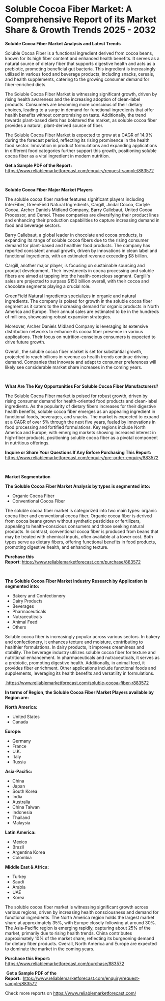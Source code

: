 <p><h1>Soluble Cocoa Fiber Market: A Comprehensive Report of its Market Share & Growth Trends 2025 - 2032</h1></p><p><strong>Soluble Cocoa Fiber Market Analysis and Latest Trends</strong></p>
<p><p>Soluble Cocoa Fiber is a functional ingredient derived from cocoa beans, known for its high fiber content and enhanced health benefits. It serves as a natural source of dietary fiber that supports digestive health and acts as a prebiotic, promoting beneficial gut bacteria. This ingredient is increasingly utilized in various food and beverage products, including snacks, cereals, and health supplements, catering to the growing consumer demand for fiber-enriched diets.</p><p>The Soluble Cocoa Fiber Market is witnessing significant growth, driven by rising health awareness and the increasing adoption of clean-label products. Consumers are becoming more conscious of their dietary choices, leading to a surge in demand for functional ingredients that offer health benefits without compromising on taste. Additionally, the trend towards plant-based diets has bolstered the market, as soluble cocoa fiber provides a natural, plant-derived source of fiber.</p><p>The Soluble Cocoa Fiber Market is expected to grow at a CAGR of 14.9% during the forecast period, reflecting its rising prominence in the health food sector. Innovation in product formulations and expanding applications in different food categories further support this growth, positioning soluble cocoa fiber as a vital ingredient in modern nutrition.</p></p>
<p><strong>Get a Sample PDF of the Report:&nbsp;</strong> <a href="https://www.reliablemarketforecast.com/enquiry/request-sample/883572?utm_campaign=2193&utm_medium=2&utm_source=Github&utm_content=ia&utm_term=01022025&utm_id=soluble-cocoa-fiber">https://www.reliablemarketforecast.com/enquiry/request-sample/883572</a></p>
<p>&nbsp;</p>
<p><strong>Soluble Cocoa Fiber Major Market Players</strong></p>
<p><p>The soluble cocoa fiber market features significant players including InterFiber, GreenField Natural Ingredients, Cargill, Jindal Cocoa, Carlyle Cocoa, Archer Daniels Midland Company, Barry Callebaut, United Cocoa Processor, and Cemoi. These companies are diversifying their product lines and enhancing their production capabilities to capture increasing demand in food and beverage sectors.</p><p>Barry Callebaut, a global leader in chocolate and cocoa products, is expanding its range of soluble cocoa fibers due to the rising consumer demand for plant-based and healthier food products. The company has reported consistent annual growth, driven by innovations in clean label and functional ingredients, with an estimated revenue exceeding $8 billion.</p><p>Cargill, another major player, is focusing on sustainable sourcing and product development. Their investments in cocoa processing and soluble fibers are aimed at tapping into the health-conscious segment. Cargill's sales are projected to surpass $150 billion overall, with their cocoa and chocolate segments playing a crucial role.</p><p>GreenField Natural Ingredients specializes in organic and natural ingredients. The company is poised for growth in the soluble cocoa fiber segment as it caters to the increasing demand for organic products in North America and Europe. Their annual sales are estimated to be in the hundreds of millions, showcasing robust expansion strategies.</p><p>Moreover, Archer Daniels Midland Company is leveraging its extensive distribution networks to enhance its cocoa fiber presence in various applications. Their focus on nutrition-conscious consumers is expected to drive future growth.</p><p>Overall, the soluble cocoa fiber market is set for substantial growth, projected to reach billions in revenue as health trends continue driving demand. Companies that innovate and adapt to consumer preferences will likely see considerable market share increases in the coming years.</p></p>
<p>&nbsp;</p>
<p><strong>What Are The Key Opportunities For Soluble Cocoa Fiber Manufacturers?</strong></p>
<p><p>The Soluble Cocoa Fiber market is poised for robust growth, driven by rising consumer demand for health-oriented food products and clean-label ingredients. As the popularity of dietary fibers increases for their digestive health benefits, soluble cocoa fiber emerges as an appealing ingredient in functional foods, beverages, and snacks. The market is expected to expand at a CAGR of over 5% through the next five years, fueled by innovations in food processing and fortified formulations. Key regions include North America and Europe, with emerging markets showing increased interest in high-fiber products, positioning soluble cocoa fiber as a pivotal component in nutritious offerings.</p></p>
<p><strong>Inquire or Share Your Questions If Any Before Purchasing This Report:</strong> <a href="https://www.reliablemarketforecast.com/enquiry/pre-order-enquiry/883572?utm_campaign=2193&utm_medium=2&utm_source=Github&utm_content=ia&utm_term=01022025&utm_id=soluble-cocoa-fiber">https://www.reliablemarketforecast.com/enquiry/pre-order-enquiry/883572</a></p>
<p>&nbsp;</p>
<p><strong>Market Segmentation</strong></p>
<p><strong>The Soluble Cocoa Fiber Market Analysis by types is segmented into:</strong></p>
<p><ul><li>Organic Cocoa Fiber</li><li>Conventional Cocoa Fiber</li></ul></p>
<p><p>The soluble cocoa fiber market is categorized into two main types: organic cocoa fiber and conventional cocoa fiber. Organic cocoa fiber is derived from cocoa beans grown without synthetic pesticides or fertilizers, appealing to health-conscious consumers and those seeking natural products. In contrast, conventional cocoa fiber is produced from beans that may be treated with chemical inputs, often available at a lower cost. Both types serve as dietary fibers, offering functional benefits in food products, promoting digestive health, and enhancing texture.</p></p>
<p><strong>Purchase this Report:&nbsp;</strong><a href="https://www.reliablemarketforecast.com/purchase/883572?utm_campaign=2193&utm_medium=2&utm_source=Github&utm_content=ia&utm_term=01022025&utm_id=soluble-cocoa-fiber">https://www.reliablemarketforecast.com/purchase/883572</a></p>
<p>&nbsp;</p>
<p><strong>The Soluble Cocoa Fiber Market Industry Research by Application is segmented into:</strong></p>
<p><ul><li>Bakery and Confectionery</li><li>Dairy Products</li><li>Beverages</li><li>Pharmaceuticals</li><li>Nutraceuticals</li><li>Animal Feed</li><li>Others</li></ul></p>
<p><p>Soluble cocoa fiber is increasingly popular across various sectors. In bakery and confectionery, it enhances texture and moisture, contributing to healthier formulations. In dairy products, it improves creaminess and stability. The beverage industry utilizes soluble cocoa fiber for texture and nutritional enhancement. In pharmaceuticals and nutraceuticals, it serves as a prebiotic, promoting digestive health. Additionally, in animal feed, it provides fiber enrichment. Other applications include functional foods and supplements, leveraging its health benefits and versatility in formulations.</p></p>
<p><a href="https://www.reliablemarketforecast.com/soluble-cocoa-fiber-r883572?utm_campaign=2193&utm_medium=2&utm_source=Github&utm_content=ia&utm_term=01022025&utm_id=soluble-cocoa-fiber">&nbsp;https://www.reliablemarketforecast.com/soluble-cocoa-fiber-r883572</a></p>
<p><strong>In terms of Region, the Soluble Cocoa Fiber Market Players available by Region are:</strong></p>
<p>
    <p> <strong> North America: </strong>
        <ul>
            <li>United States</li>
            <li>Canada</li>
        </ul>
        </p> 
    <p> <strong> Europe: </strong>
        <ul>
            <li>Germany</li>
            <li>France</li>
            <li>U.K.</li>
            <li>Italy</li>
            <li>Russia</li>
        </ul>
        </p> 
    <p> <strong> Asia-Pacific: </strong>
        <ul>
            <li>China</li>
            <li>Japan</li>
            <li>South Korea</li>
            <li>India</li>
            <li>Australia</li>
            <li>China Taiwan</li>
            <li>Indonesia</li>
            <li>Thailand</li>
            <li>Malaysia</li>
        </ul>
        </p> 
    <p> <strong> Latin America: </strong>
        <ul>
            <li>Mexico</li>
            <li>Brazil</li>
            <li>Argentina Korea</li>
            <li>Colombia</li>
        </ul>
        </p> 
    <p> <strong> Middle East & Africa: </strong>
        <ul>
            <li>Turkey</li>
            <li>Saudi</li>
            <li>Arabia</li>
            <li>UAE</li>
            <li>Korea</li>
        </ul>
    </p>
    </p>
<p><p>The soluble cocoa fiber market is witnessing significant growth across various regions, driven by increasing health consciousness and demand for functional ingredients. The North America region holds the largest market share at approximately 35%, with Europe closely following at around 30%. The Asia-Pacific region is emerging rapidly, capturing about 25% of the market, primarily due to rising health trends. China contributes approximately 10% of the market share, reflecting its burgeoning demand for dietary fiber products. Overall, North America and Europe are expected to dominate the market in the coming years.</p></p>
<p><strong>Purchase this Report: </strong><a href="https://www.reliablemarketforecast.com/purchase/883572?utm_campaign=2193&utm_medium=2&utm_source=Github&utm_content=ia&utm_term=01022025&utm_id=soluble-cocoa-fiber">https://www.reliablemarketforecast.com/purchase/883572</a></p>
<p>&nbsp;<strong>Get a Sample PDF of the Report:&nbsp;&nbsp;</strong><a href="https://www.reliablemarketforecast.com/enquiry/request-sample/883572?utm_campaign=2193&utm_medium=2&utm_source=Github&utm_content=ia&utm_term=01022025&utm_id=soluble-cocoa-fiber">https://www.reliablemarketforecast.com/enquiry/request-sample/883572</a></p>
<p><strong></strong></p>
<p>Check more reports on <a href="https://www.reliablemarketforecast.com/?utm_campaign=2193&utm_medium=2&utm_source=Github&utm_content=ia&utm_term=01022025&utm_id=soluble-cocoa-fiber">https://www.reliablemarketforecast.com/</a></p>